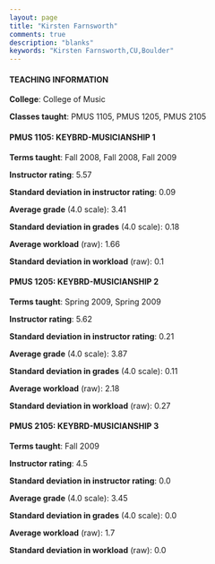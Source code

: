 ```yaml
---
layout: page
title: "Kirsten Farnsworth" 
comments: true
description: "blanks"
keywords: "Kirsten Farnsworth,CU,Boulder"
---
```

<head>
<script src="https://ajax.googleapis.com/ajax/libs/jquery/2.1.3/jquery.min.js"></script>
<script src="https://dl.dropboxusercontent.com/s/pc42nxpaw1ea4o9/highcharts.js?dl=0"></script>
<!-- <script src="../assets/js/highcharts.js"></script> -->
<style type="text/css">@font-face {
	font-family: "Bebas Neue";
	src: url(https://www.filehosting.org/file/details/544349/BebasNeue Regular.otf) format("opentype");
	}
	h1.Bebas { 
		font-family: "Bebas Neue", Verdana, Tahoma;
	}
</style>
</head>
	   
#### TEACHING INFORMATION

**College**: College of Music

**Classes taught**: PMUS 1105, PMUS 1205, PMUS 2105

#### PMUS 1105: KEYBRD-MUSICIANSHIP 1

**Terms taught**: Fall 2008, Fall 2008, Fall 2009

**Instructor rating**: 5.57

**Standard deviation in instructor rating**: 0.09

**Average grade** (4.0 scale): 3.41

**Standard deviation in grades** (4.0 scale): 0.18

**Average workload** (raw): 1.66

**Standard deviation in workload** (raw): 0.1

#### PMUS 1205: KEYBRD-MUSICIANSHIP 2

**Terms taught**: Spring 2009, Spring 2009

**Instructor rating**: 5.62

**Standard deviation in instructor rating**: 0.21

**Average grade** (4.0 scale): 3.87

**Standard deviation in grades** (4.0 scale): 0.11

**Average workload** (raw): 2.18

**Standard deviation in workload** (raw): 0.27

#### PMUS 2105: KEYBRD-MUSICIANSHIP 3

**Terms taught**: Fall 2009

**Instructor rating**: 4.5

**Standard deviation in instructor rating**: 0.0

**Average grade** (4.0 scale): 3.45

**Standard deviation in grades** (4.0 scale): 0.0

**Average workload** (raw): 1.7

**Standard deviation in workload** (raw): 0.0

